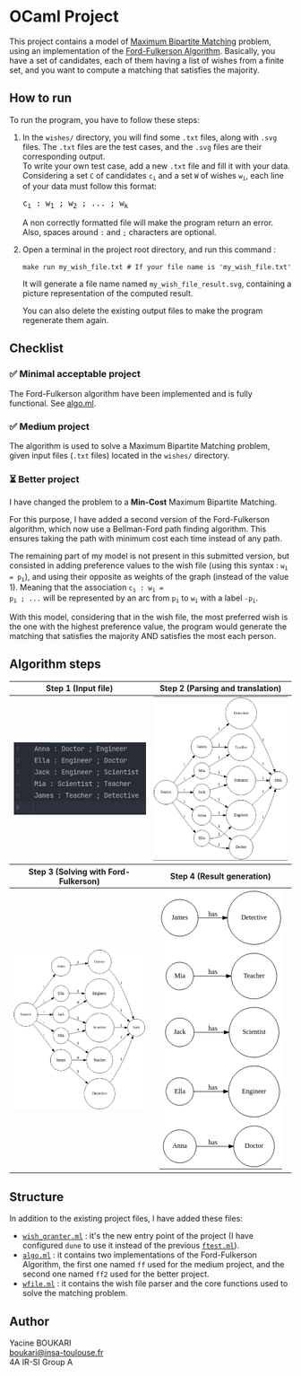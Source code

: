# OCaml Project

This project contains a model of [Maximum Bipartite Matching](https://en.wikipedia.org/wiki/Matching_(graph_theory)) problem, 
using an implementation of the [Ford-Fulkerson Algorithm](https://en.wikipedia.org/wiki/Ford%E2%80%93Fulkerson_algorithm).
Basically, you have a set of candidates, each of them having a list of wishes from a finite set, and you want to compute
a matching that satisfies the majority.

## How to run

To run the program, you have to follow these steps:

1. In the `wishes/` directory, you will find some `.txt` files, along with `.svg` files.
   The `.txt` files are the test cases, and the `.svg` files are their corresponding output. \
   To write your own test case, add a new `.txt` file and fill it with your data. \
   Considering a set 
   `C` of candidates <code>c<sub>i</sub></code> and a set `W` of wishes <code>w<sub>i</sub></code>, 
   each line of your data must follow this format:

   <pre>
   c<sub>i</sub> : w<sub>1</sub> ; w<sub>2</sub> ; ... ; w<sub>k</sub>
   </pre>

   A non correctly formatted file will make the program return an error. 
   Also, spaces around `:` and `;` characters are optional.

2. Open a terminal in the project root directory, and run this command :

   ```shell
   make run my_wish_file.txt # If your file name is 'my_wish_file.txt'
   ```
   
   It will generate a file name named `my_wish_file_result.svg`, containing a picture representation of the 
   computed result.
   
   You can also delete the existing output files to make the program regenerate them again.

## Checklist

### ✅ Minimal acceptable project

The Ford-Fulkerson algorithm have been implemented and is fully functional. See [algo.ml](src/algo.ml).

### ✅ Medium project

The algorithm is used to solve a Maximum Bipartite Matching problem, given input files (`.txt` files) located in the 
`wishes/` directory.

### ⏳ Better project

I have changed the problem to a **Min-Cost** Maximum Bipartite Matching.

For this purpose, I have added a second version of the Ford-Fulkerson algorithm, which now use a Bellman-Ford path 
finding algorithm. This ensures taking the path with minimum cost each time instead of any path.

The remaining part of my model is not present in this submitted version, but consisted in adding preference values to 
the wish file (using this syntax : <code>w<sub>i</sub> = p<sub>i</sub></code>), and using their opposite as weights of 
the graph (instead of the value 1). Meaning that the association <code>c<sub>i</sub> : w<sub>i</sub> = p<sub>i</sub> ; ...</code> 
will be represented by an arc from <code>p<sub>i</sub></code> to <code>w<sub>i</sub></code> with a label <code>-p<sub>i</sub></code>.

With this model, considering that in the wish file, the most preferred wish is the one with the highest preference value, 
the program would generate the matching that satisfies the majority AND satisfies the most each person.

## Algorithm steps

<table>
    <thead>
        <tr>
            <th>Step 1 (Input file)</th>
            <th>Step 2 (Parsing and translation)</th>
        </tr>
    </thead>
    <tbody align="center">
        <td>
            <img src="docs-assets/txt.png" alt="Txt" style="border: 1px solid white" />
        </td>
        <td>
            <img src="docs-assets/model.png" alt="Model" />
        </td>
    </tbody>
    <thead>
        <tr>
            <th>Step 3 (Solving with Ford-Fulkerson)</th>
            <th>Step 4 (Result generation)</th>
        </tr>
    </thead>
    <tbody align="center">
        <td>
            <img src="docs-assets/solved.png" alt="Solved" />
        </td>
        <td>
            <img src="docs-assets/result.png"  alt="Result"/>
        </td>
    </tbody>
</table>

## Structure

In addition to the existing project files, I have added these files:

* <code>[wish_granter.ml](src/wish_granter.ml)</code> : it's the new entry point of the project 
  (I have configured `dune` to use it instead of the previous <code>[ftest.ml](src/ftest.ml)</code>).
* <code>[algo.ml](src/algo.ml)</code> : it contains two implementations of the Ford-Fulkerson Algorithm, 
  the first one named `ff` used for the medium project, and the second one named `ff2` used for the better project.
* <code>[wfile.ml](src/wfile.ml)</code> : it contains the wish file parser and the core functions used to solve the 
  matching problem.

## Author

Yacine BOUKARI \
[boukari@insa-toulouse.fr](mailto:boukari@insa-toulouse.fr) \
4A IR-SI Group A
